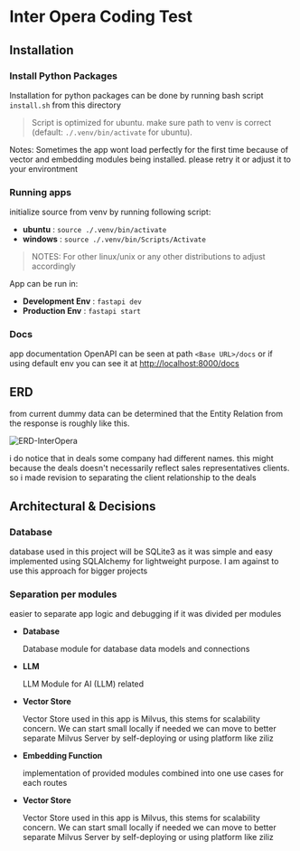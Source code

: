 # Inter Opera Coding Test

## Installation

### Install Python Packages

Installation for python packages can be done by running bash script `install.sh` from this directory

> Script is optimized for ubuntu. make sure path to venv is correct (default: `./.venv/bin/activate` for ubuntu).

Notes: Sometimes the app wont load perfectly for the first time because of vector and embedding modules being installed. please retry it or adjust it to your environtment

### Running apps

initialize source from venv by running following script:

-  **ubuntu** : `source ./.venv/bin/activate`
-  **windows** : `source ./.venv/bin/Scripts/Activate`

> NOTES:
> For other linux/unix or any other distributions to adjust accordingly

App can be run in:

-  **Development Env** : `fastapi dev`
-  **Production Env** : `fastapi start`

### Docs

app documentation OpenAPI can be seen at path `<Base URL>/docs` or if using default env you can see it at <a href="http://localhost:8000/docs">http://localhost:8000/docs</a>

## ERD

from current dummy data can be determined that the Entity Relation from the response is roughly like this.

<img src="InterOpera.svg" alt="ERD-InterOpera"/>

i do notice that in deals some company had different names. this might because the deals doesn't necessarily reflect sales representatives clients. so i made revision to separating the client relationship to the deals

## Architectural & Decisions

### Database

database used in this project will be SQLite3 as it was simple and easy implemented using SQLAlchemy for lightweight purpose. I am against to use this approach for bigger projects

### Separation per modules

easier to separate app logic and debugging if it was divided per modules

-  **Database**

   Database module for database data models and connections

-  **LLM**

   LLM Module for AI (LLM) related

-  **Vector Store**

   Vector Store used in this app is Milvus, this stems for scalability concern. We can start small locally if needed we can move to better separate Milvus Server by self-deploying or using platform like ziliz

-  **Embedding Function**

   implementation of provided modules combined into one use cases for each routes

-  **Vector Store**

   Vector Store used in this app is Milvus, this stems for scalability concern. We can start small locally if needed we can move to better separate Milvus Server by self-deploying or using platform like ziliz